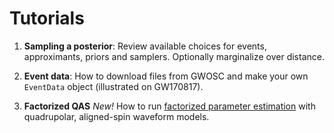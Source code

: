 # Tutorials

1. **Sampling a posterior**: Review available choices for events, approximants, priors and samplers. Optionally marginalize over distance.

1. **Event data**: How to download files from GWOSC and make your own `EventData` object (illustrated on GW170817).

1. **Factorized QAS** *New!* How to run [factorized parameter estimation](https://arxiv.org/abs/2210.16278) with quadrupolar, aligned-spin waveform models.